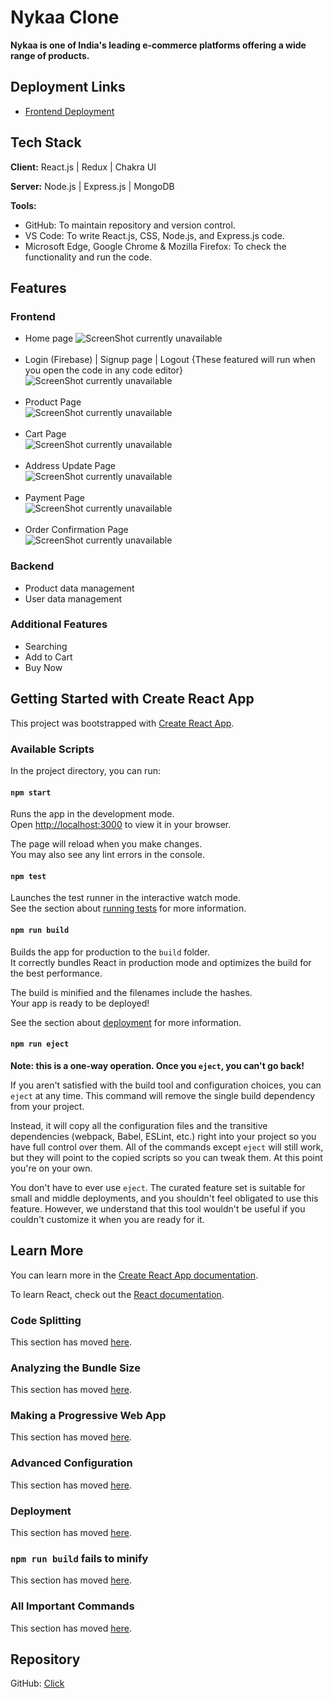 # Nykaa Clone

<!-- <div style="display: flex; justify-content: center; align-items: center;">
  <img style="border-radius: 10px" src="https://cdn.iconscout.com/icon/free/png-256/free-nykaa-3384872-2822953.png?f=webp&w=256" alt="Nykaa logo">
</div> -->

**Nykaa is one of India's leading e-commerce platforms offering a wide range of products.**

## Deployment Links
- [Frontend Deployment]([https://xyz.vercel.app/](https://nykaa-clone-react-mihir-chi.vercel.app/#))

## Tech Stack

**Client:** React.js | Redux | Chakra UI 

**Server:** Node.js | Express.js | MongoDB  

**Tools:** 
- GitHub: To maintain repository and version control.
- VS Code: To write React.js, CSS, Node.js, and Express.js code.
- Microsoft Edge, Google Chrome & Mozilla Firefox: To check the functionality and run the code.

## Features

### Frontend
- Home page
  ![ScreenShot currently unavailable](https://i.postimg.cc/3J5c7Hjm/home.png)<br><br>
- Login (Firebase) | Signup page | Logout {These featured will run when you open the code in any code editor}<br>
  ![ScreenShot currently unavailable](https://i.postimg.cc/nV733P8z/signup.png)<br><br>
- Product Page<br>
  ![ScreenShot currently unavailable](https://i.postimg.cc/d0LBrWmJ/product.png)<br><br>
- Cart Page<br>
  ![ScreenShot currently unavailable](https://i.postimg.cc/3wVZBgnm/add-to-cart.png) <br><br>
- Address Update Page<br>
  ![ScreenShot currently unavailable](https://i.postimg.cc/66dhr4R4/location.png)<br><br>
- Payment Page<br>
  ![ScreenShot currently unavailable](https://i.postimg.cc/ZK4xVYF7/payment.png)<br><br>
- Order Confirmation Page<br>
  ![ScreenShot currently unavailable](https://i.postimg.cc/bwvHf651/confirm.png)

### Backend
- Product data management
- User data management

### Additional Features
- Searching 
- Add to Cart
- Buy Now

## Getting Started with Create React App

This project was bootstrapped with [Create React App](https://github.com/facebook/create-react-app).

### Available Scripts

In the project directory, you can run:

#### `npm start`
Runs the app in the development mode.\
Open [http://localhost:3000](http://localhost:3000) to view it in your browser.

The page will reload when you make changes.\
You may also see any lint errors in the console.

#### `npm test`
Launches the test runner in the interactive watch mode.\
See the section about [running tests](https://facebook.github.io/create-react-app/docs/running-tests) for more information.

#### `npm run build`
Builds the app for production to the `build` folder.\
It correctly bundles React in production mode and optimizes the build for the best performance.

The build is minified and the filenames include the hashes.\
Your app is ready to be deployed!

See the section about [deployment](https://facebook.github.io/create-react-app/docs/deployment) for more information.

#### `npm run eject`
**Note: this is a one-way operation. Once you `eject`, you can't go back!**

If you aren't satisfied with the build tool and configuration choices, you can `eject` at any time. This command will remove the single build dependency from your project.

Instead, it will copy all the configuration files and the transitive dependencies (webpack, Babel, ESLint, etc.) right into your project so you have full control over them. All of the commands except `eject` will still work, but they will point to the copied scripts so you can tweak them. At this point you're on your own.

You don't have to ever use `eject`. The curated feature set is suitable for small and middle deployments, and you shouldn't feel obligated to use this feature. However, we understand that this tool wouldn't be useful if you couldn't customize it when you are ready for it.

## Learn More

You can learn more in the [Create React App documentation](https://facebook.github.io/create-react-app/docs/getting-started).

To learn React, check out the [React documentation](https://reactjs.org/).

### Code Splitting
This section has moved [here](https://facebook.github.io/create-react-app/docs/code-splitting).

### Analyzing the Bundle Size
This section has moved [here](https://facebook.github.io/create-react-app/docs/analyzing-the-bundle-size).

### Making a Progressive Web App
This section has moved [here](https://facebook.github.io/create-react-app/docs/making-a-progressive-web-app).

### Advanced Configuration
This section has moved [here](https://facebook.github.io/create-react-app/docs/advanced-configuration).

### Deployment
This section has moved [here](https://facebook.github.io/create-react-app/docs/deployment).

### `npm run build` fails to minify
This section has moved [here](https://facebook.github.io/create-react-app/docs/troubleshooting#npm-run-build-fails-to-minify).

### All Important Commands
This section has moved [here](https://drive.google.com/file/d/1OAHaUUSvkKwBr6oF_1NyR6wUKWgxucB1/view?usp=sharing).

## Repository
GitHub: [Click](https://github.com/mihirdas77/Nykaa-Clone-React.git)

